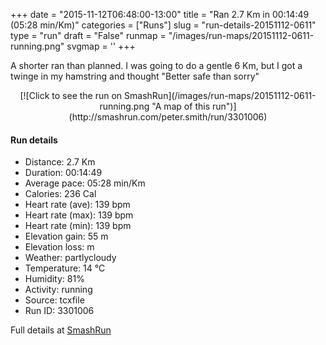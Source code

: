 +++
date = "2015-11-12T06:48:00-13:00"
title = "Ran 2.7 Km in 00:14:49 (05:28 min/Km)"
categories = ["Runs"]
slug = "run-details-20151112-0611"
type = "run"
draft = "False"
runmap = "/images/run-maps/20151112-0611-running.png"
svgmap = '<polyline points="85 64, 91 57, 96 43, 100 31, 98 29, 58 27, 34 35, 27 38, 0 61, 5 60, 12 55, 21 47, 45 72, 52 73, 53 66, 60 61, 80 67">'
+++

A shorter ran than planned. I was going to do a gentle 6 Km, but I got a twinge in my hamstring and thought "Better safe than sorry"



<!--more-->

<center>
[![Click to see the run on SmashRun](/images/run-maps/20151112-0611-running.png "A map of this run")](http://smashrun.com/peter.smith/run/3301006)
</center>

#### Run details

* Distance: 2.7 Km
* Duration: 00:14:49
* Average pace: 05:28 min/Km
* Calories: 236 Cal
* Heart rate (ave): 139 bpm
* Heart rate (max): 139 bpm
* Heart rate (min): 139 bpm
* Elevation gain: 55 m
* Elevation loss:  m
* Weather: partlycloudy
* Temperature: 14 &deg;C
* Humidity: 81%
* Activity: running
* Source: tcxfile
* Run ID: 3301006

Full details at [SmashRun](http://smashrun.com/peter.smith/run/3301006)